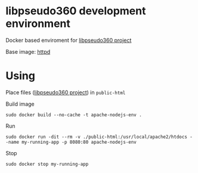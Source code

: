 # libpseudo360 development environment

Docker based enviroment for [libpseudo360 project](https://github.com/gutstuff/libpseudo360)

Base image: [httpd](https://hub.docker.com/_/httpd)

# Using

Place files ([libpseudo360 project](https://github.com/gutstuff/libpseudo360)) in `public-html`

Build image

```shell
sudo docker build --no-cache -t apache-nodejs-env .
```

Run

```shell
sudo docker run -dit --rm -v ./public-html:/usr/local/apache2/htdocs --name my-running-app -p 8080:80 apache-nodejs-env
```

Stop

```shell
sudo docker stop my-running-app
```

